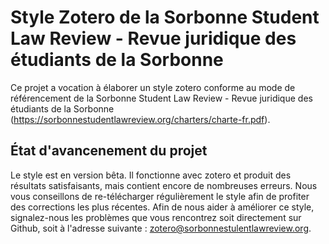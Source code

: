 # Style Zotero de la Sorbonne Student Law Review - Revue juridique des étudiants de la Sorbonne

 Ce projet a vocation à élaborer un style zotero conforme au mode de référencement de la  Sorbonne Student Law Review - Revue juridique des étudiants de la Sorbonne (https://sorbonnestudentlawreview.org/charters/charte-fr.pdf).

 ## État d'avancenement du projet
 Le style est en version bêta. Il fonctionne avec zotero et produit des résultats satisfaisants, mais contient encore de nombreuses erreurs. Nous vous conseillons de re-télécharger régulièrement le style afin de profiter des corrections les plus récentes.
Afin de nous aider à améliorer ce style, signalez-nous les problèmes que vous rencontrez soit directement sur Github, soit à l'adresse suivante : zotero@sorbonnestulentlawreview.org.
